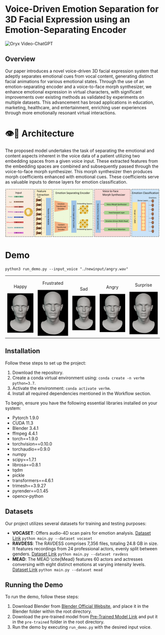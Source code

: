 # Voice-Driven Emotion Separation for 3D Facial Expression using an Emotion-Separating Encoder

<img src="https://camo.githubusercontent.com/2722992d519a722218f896d5f5231d49f337aaff4514e78bd59ac935334e916a/68747470733a2f2f692e696d6775722e636f6d2f77617856496d762e706e67" alt="Oryx Video-ChatGPT" data-canonical-src="https://i.imgur.com/waxVImv.png" style="max-width: 100%;">

## Overview

Our paper introduces a novel voice-driven 3D facial expression system that adeptly separates emotional cues from vocal content, generating distinct facial animations for various emotional states. Through the use of an emotion-separating encoder and a voice-to-face morph synthesizer, we enhance emotional expression in virtual characters, with significant improvements over existing methods as validated by experiments on multiple datasets. This advancement has broad applications in education, marketing, healthcare, and entertainment, enriching user experiences through more emotionally resonant virtual interactions.

# 👁️💬 Architecture

The proposed model undertakes the task of separating the emotional and content aspects inherent in the voice data of a patient utilizing two embedding spaces from a given voice input. These extracted features from the embedding spaces are combined and subsequently passed through the voice-to-face morph synthesizer. This morph synthesizer then produces morph coefficients enhanced with emotional cues. These coefficients serve as valuable inputs to dense layers for emotion classification.

<img style="max-width: 100%;" src="https://github.com/swerizwan/voiceemo/blob/main/resources/overview.png" alt="VERHM Overview">

# Demo

```
python3 run_demo.py --input_voice "./newinput/angry.wav"
```

<table>
  <tr>
    <td style="text-align: center;">
      <p>Happy</p>
      <img width="145" src="https://github.com/swerizwan/voiceemo/blob/main/resources/image4.gif" alt="Happy">
    </td>
    <td style="text-align: center;">
      <p>Frustrated</p>
      <img width="145" src="https://github.com/swerizwan/voiceemo/blob/main/resources/image1.gif" alt="Frustrated">
    </td>
    <td style="text-align: center;">
      <p>Sad</p>
      <img width="145" src="https://github.com/swerizwan/voiceemo/blob/main/resources/image2.gif" alt="Sad">
    </td>
    <td style="text-align: center;">
      <p>Angry</p>
      <img width="145" src="https://github.com/swerizwan/voiceemo/blob/main/resources/image3.gif" alt="Angry">
    </td>
    <td style="text-align: center;">
      <p>Surprise</p>
      <img width="145" src="https://github.com/swerizwan/voiceemo/blob/main/resources/image5.gif" alt="Surprise">
    </td>
  </tr>
</table>

## Installation

Follow these steps to set up the project:

1. Download the repository.
2. Create a conda virtual environment using: `conda create -n verhm python=3.7`.
3. Activate the environment: `conda activate verhm`.
4. Install all required dependencies mentioned in the Workflow section.

To begin, ensure you have the following essential libraries installed on your system:

- Pytorch 1.9.0
- CUDA 11.3
- Blender 3.4.1
- ffmpeg 4.4.1
- torch==1.9.0
- torchvision==0.10.0
- torchaudio==0.9.0
- numpy
- scipy==1.7.1
- librosa==0.8.1
- tqdm
- pickle
- transformers==4.6.1
- trimesh==3.9.27
- pyrender==0.1.45
- opencv-python

## Datasets

Our project utilizes several datasets for training and testing purposes:

- **VOCASET**: Offers audio-4D scan pairs for emotion analysis. [Dataset Link](https://voca.is.tue.mpg.de/download.php) `python main.py --dataset vocaset`
- **RAVDESS**: The RAVDESS comprises 7,356 files, totaling 24.8 GB in size. It features recordings from 24 professional actors, evenly split between genders. [Dataset Link](https://www.kaggle.com/datasets/uwrfkaggler/ravdess-emotional-speech-audio) `python main.py --dataset ravdess`
- **MEAD**: The MEAD \cite{Mead} features 60 actors and actresses conversing with eight distinct emotions at varying intensity levels. [Dataset Link](https://wywu.github.io/projects/MEAD/MEAD.html/) `python main.py --dataset mead`

## Running the Demo

To run the demo, follow these steps:

1. Download Blender from [Blender Official Website](https://www.blender.org/download/), and place it in the Blender folder within the root directory.
2. Download the pre-trained model from [Pre-Trained Model Link](https://drive.google.com/file/d/1ywEYhMWdxWk9Bqt0UIOdAyYM6v8JUF-K/view?usp=sharing) and put it in the `pre-trained` folder in the root directory.
3. Run the demo by executing `run_demo.py` with the desired input voice. 
